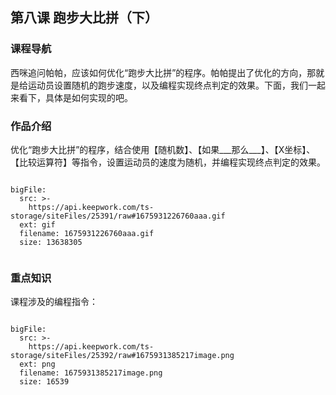 

## 第八课 跑步大比拼（下）
### 课程导航

西咪追问帕帕，应该如何优化“跑步大比拼”的程序。帕帕提出了优化的方向，那就是给运动员设置随机的跑步速度，以及编程实现终点判定的效果。下面，我们一起来看下，具体是如何实现的吧。


### 作品介绍


优化“跑步大比拼”的程序，结合使用【随机数】、【如果___那么___】、【X坐标】、【比较运算符】等指令，设置运动员的速度为随机，并编程实现终点判定的效果。
 
 
 
```@BigFile

bigFile:
  src: >-
    https://api.keepwork.com/ts-storage/siteFiles/25391/raw#1675931226760aaa.gif
  ext: gif
  filename: 1675931226760aaa.gif
  size: 13638305
          
```



### 重点知识
课程涉及的编程指令：
 
 
```@BigFile

bigFile:
  src: >-
    https://api.keepwork.com/ts-storage/siteFiles/25392/raw#1675931385217image.png
  ext: png
  filename: 1675931385217image.png
  size: 16539
          
```